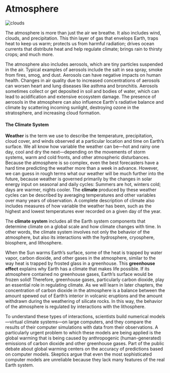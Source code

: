 # Atmosphere



![clouds](https://live.staticflickr.com/3170/2807971606_cfa2a3d3a2_z.jpg)

The atmosphere is more than just the air we breathe. It also includes wind, clouds, and precipitation. This thin layer of gas that envelops Earth, traps heat to keep us warm; protects us from harmful radiation; drives ocean currents that distribute heat and help regulate climate; brings rain to thirsty crops; and much more.

The atmosphere also includes aerosols, which are tiny particles suspended in the air. Typical examples of aerosols include the salt in sea spray, smoke from fires, smog, and dust. Aerosols can have negative impacts on human health. Changes in air quality due to increased concentrations of aerosols can worsen heart and lung diseases like asthma and bronchitis. Aerosols sometimes collect or get deposited in soil and bodies of water, which can lead to acidification and extensive ecosystem damage. The presence of aerosols in the atmosphere can also influence Earth's radiative balance and climate by scattering incoming sunlight, destroying ozone in the stratosphere, and increasing cloud formation.

#### The Climate System <a id="joh_9781319324643_R17yUz5xOz"></a>

**Weather** is the term we use to describe the temperature, precipitation, cloud cover, and winds observed at a particular location and time on Earth’s surface. We all know how variable the weather can be—hot and rainy one day, cool and dry the next—depending on the movements of storm systems, warm and cold fronts, and other atmospheric disturbances. Because the atmosphere is so complex, even the best forecasters have a hard time predicting the weather more than a week in advance. However, we can guess in rough terms what our weather will be much further into the future, because weather is governed primarily by the changes in solar energy input on seasonal and daily cycles: Summers are hot, winters cold; days are warmer, nights cooler. The **climate** produced by these weather cycles can be described by averaging temperatures and other variables over many years of observation. A complete description of climate also includes measures of how variable the weather has been, such as the highest and lowest temperatures ever recorded on a given day of the year.



The **climate system** includes all the Earth system components that determine climate on a global scale and how climate changes with time. In other words, the climate system involves not only the behavior of the atmosphere, but also its interactions with the hydrosphere, cryosphere, biosphere, and lithosphere.

When the Sun warms Earth’s surface, some of the heat is trapped by water vapor, carbon dioxide, and other gases in the atmosphere, similar to the way heat is trapped by frosted glass in a greenhouse. This **greenhouse effect** explains why Earth has a climate that makes life possible. If its atmosphere contained no greenhouse gases, Earth’s surface would be frozen solid! Therefore, greenhouse gases, particularly carbon dioxide, play an essential role in regulating climate. As we will learn in later chapters, the concentration of carbon dioxide in the atmosphere is a balance between the amount spewed out of Earth’s interior in volcanic eruptions and the amount withdrawn during the weathering of silicate rocks. In this way, the behavior of the atmosphere is regulated by interactions with the lithosphere.

 To understand these types of interactions, scientists build numerical models—virtual climate systems—on large computers, and they compare the results of their computer simulations with data from their observations. A particularly urgent problem to which these models are being applied is the global warming that is being caused by anthropogenic \(human-generated\) emissions of carbon dioxide and other greenhouse gases. Part of the public debate about global warming centers on the accuracy of predictions based on computer models. Skeptics argue that even the most sophisticated computer models are unreliable because they lack many features of the real Earth system. 

